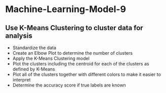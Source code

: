 # Machine-Learning-Model-9
## **Use K-Means Clustering to cluster data for analysis**

* Standardize the data
* Create an Elbow Plot to determine the number of clusters
* Apply the K-Means Clustering model
* Plot the clusters including the centroid for each of the clusters as defined by K-Means
* Plot all of the clusters together with different colors to make it easier to interpret
* Determine the accuracy score if true labels are known
